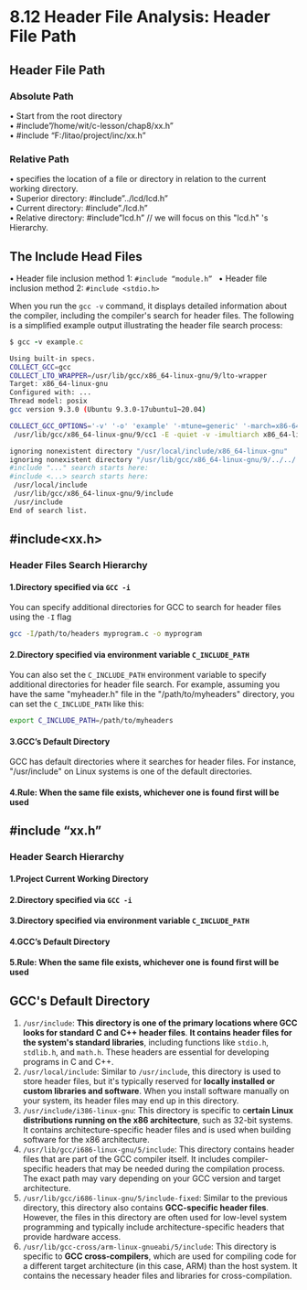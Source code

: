 # 8.12 Header File Analysis: Header File Path



## Header File Path

### Absolute Path

• Start from the root directory  
• #include”/home/wit/c-lesson/chap8/xx.h”  
• #include “F:/litao/project/inc/xx.h”  

### Relative Path

• specifies the location of a file or directory in relation to the current working directory.   
• Superior directory: #include”../lcd/lcd.h”  
• Current directory: #include”./lcd.h”  
• Relative directory: #include”lcd.h”  // we will focus on this "lcd.h" 's Hierarchy.

## The Include Head Files

• Header file inclusion method 1: `#include “module.h” ` 
• Header file inclusion method 2: `#include <stdio.h>`  

When you run the `gcc -v` command, it displays detailed information about the compiler, including the compiler's search for header files. The following is a simplified example output illustrating the header file search process:

```ruby
$ gcc -v example.c
```

```bash
Using built-in specs.
COLLECT_GCC=gcc
COLLECT_LTO_WRAPPER=/usr/lib/gcc/x86_64-linux-gnu/9/lto-wrapper
Target: x86_64-linux-gnu
Configured with: ...
Thread model: posix
gcc version 9.3.0 (Ubuntu 9.3.0-17ubuntu1~20.04)

COLLECT_GCC_OPTIONS='-v' '-o' 'example' '-mtune=generic' '-march=x86-64'
 /usr/lib/gcc/x86_64-linux-gnu/9/cc1 -E -quiet -v -imultiarch x86_64-linux-gnu example.c -mtune=generic -march=x86-64 -fstack-protector-strong -Wformat -Wformat-security -o example.i

ignoring nonexistent directory "/usr/local/include/x86_64-linux-gnu"
ignoring nonexistent directory "/usr/lib/gcc/x86_64-linux-gnu/9/../../../../x86_64-linux-gnu/include"
#include "..." search starts here:
#include <...> search starts here:
 /usr/local/include
 /usr/lib/gcc/x86_64-linux-gnu/9/include
 /usr/include
End of search list.
```

## #include<xx.h>

### Header Files Search Hierarchy 

#### 1.Directory specified via `GCC -i`  

You can specify additional directories for GCC to search for header files using the `-I` flag

```bash
gcc -I/path/to/headers myprogram.c -o myprogram
```

#### 2.Directory specified via environment variable `C_INCLUDE_PATH  `

You can also set the `C_INCLUDE_PATH` environment variable to specify additional directories for header file search. For example, assuming you have the same "myheader.h" file in the "/path/to/myheaders" directory, you can set the `C_INCLUDE_PATH` like this:

```bash
export C_INCLUDE_PATH=/path/to/myheaders
```

#### 3.GCC’s Default Directory  

GCC has default directories where it searches for header files. For instance, "/usr/include" on Linux systems is one of the default directories.

#### 4.Rule: When the same file exists, whichever one is found first will be used  



## #include “xx.h”

### Header Search Hierarchy 

#### 1.Project Current Working Directory
#### 2.Directory specified via `GCC -i`

#### 3.Directory specified via environment variable `C_INCLUDE_PATH  `

#### 4.GCC’s Default Directory  

#### 5.Rule: When the same file exists, whichever one is found first will be used  



## GCC's Default Directory

1. `/usr/include`: **This directory is one of the primary locations where GCC looks for standard C and C++ header files**. **It contains header files for the system's standard libraries**, including functions like `stdio.h`, `stdlib.h`, and `math.h`. These headers are essential for developing programs in C and C++.
2. `/usr/local/include`: Similar to `/usr/include`, this directory is used to store header files, but it's typically reserved for **locally installed or custom libraries and software**. When you install software manually on your system, its header files may end up in this directory.
3. `/usr/include/i386-linux-gnu`: This directory is specific to c**ertain Linux distributions running on the x86 architecture**, such as 32-bit systems. It contains architecture-specific header files and is used when building software for the x86 architecture.
4. `/usr/lib/gcc/i686-linux-gnu/5/include`: This directory contains header files that are part of the GCC compiler itself. It includes compiler-specific headers that may be needed during the compilation process. The exact path may vary depending on your GCC version and target architecture.
5. `/usr/lib/gcc/i686-linux-gnu/5/include-fixed`: Similar to the previous directory, this directory also contains **GCC-specific header files**. However, the files in this directory are often used for low-level system programming and typically include architecture-specific headers that provide hardware access.
6. `/usr/lib/gcc-cross/arm-linux-gnueabi/5/include`: This directory is specific to **GCC cross-compilers**, which are used for compiling code for a different target architecture (in this case, ARM) than the host system. It contains the necessary header files and libraries for cross-compilation.